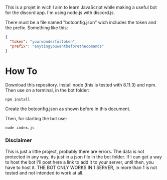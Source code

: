 This is a projet in wich I aim to learn JavaScript while making a useful bot
for the discord app. I'm using node.js with discord.js.

There must be a file named "botconfig.json" wich includes the token and the
prefix. Something like this:

```json
{
  "token": "yourwonderfultoken",
  "prefix": "anytingyouwantbeforethecomands"
}
```

# How To
Download this repository. Install node (this is tested with 8.11.3) and npm. Then use on a terminal, in the bot folder:

`npm install`

Create the botconfig.json as shown before in this document.

Then, for starting the bot use:

`node index.js`

### Disclaimer
This is just a little project, probably there are errors. The data is not protected in any way, its just in a json file in the bot folder. If I can get a way to host the bot I'll post here a link to add it to your server, until then, you have to host it. THE BOT ONLY WORKS IN 1 SERVER, in more than 1 is not tested and not intended to work at all.
